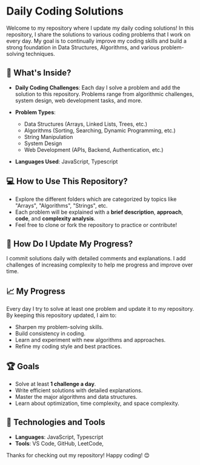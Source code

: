 # Daily Coding Solutions

Welcome to my repository where I update my daily coding solutions! In this repository, I share the solutions to various coding problems that I work on every day. My goal is to continually improve my coding skills and build a strong foundation in Data Structures, Algorithms, and various problem-solving techniques.

## 🚀 What's Inside?

- **Daily Coding Challenges**: Each day I solve a problem and add the solution to this repository. Problems range from algorithmic challenges, system design, web development tasks, and more.
  
- **Problem Types**: 
  - Data Structures (Arrays, Linked Lists, Trees, etc.)
  - Algorithms (Sorting, Searching, Dynamic Programming, etc.)
  - String Manipulation
  - System Design
  - Web Development (APIs, Backend, Authentication, etc.)
  
- **Languages Used**: JavaScript, Typescript

## 💻 How to Use This Repository?

- Explore the different folders which are categorized by topics like "Arrays", "Algorithms", "Strings", etc.
- Each problem will be explained with a **brief description**, **approach**, **code**, and **complexity analysis**.
- Feel free to clone or fork the repository to practice or contribute!

## 📅 How Do I Update My Progress?

I commit solutions daily with detailed comments and explanations. I add challenges of increasing complexity to help me progress and improve over time.

## 📈 My Progress

Every day I try to solve at least one problem and update it to my repository. By keeping this repository updated, I aim to:

- Sharpen my problem-solving skills.
- Build consistency in coding.
- Learn and experiment with new algorithms and approaches.
- Refine my coding style and best practices.

## 🏆 Goals

- Solve at least **1 challenge a day**.
- Write efficient solutions with detailed explanations.
- Master the major algorithms and data structures.
- Learn about optimization, time complexity, and space complexity.

## 🔧 Technologies and Tools

- **Languages**: JavaScript, Typescript
- **Tools**: VS Code, GitHub, LeetCode, 



Thanks for checking out my repository! Happy coding! 😊
